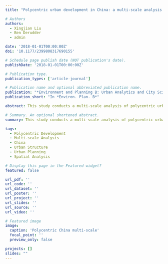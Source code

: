 ```yaml
---
title: "Polycentric urban development in China: a multi-scale analysis (2018)"

# Authors
authors:
  - Xingjian Liu
  - Ben Derudder
  - admin

date: '2018-01-01T00:00:00Z'
doi: '10.1177/2399808317690155'

# Schedule page publish date (NOT publication's date).
publishDate: '2018-01-01T00:00:00Z'

# Publication type.
publication_types: ['article-journal']

# Publication name and optional abbreviated publication name.
publication: "*Environment and Planning B: Urban Analytics and City Science*, 45(5), pp. 953-972"
publication_short: "In *Environ. Plan. B*"

abstract: This study conducts a multi-scale analysis of polycentric urban development in China. We examine polycentric patterns at different spatial scales, providing insights into the complex nature of urban structure and development in Chinese cities. The research contributes to understanding multi-scale urban phenomena and planning implications.

# Summary. An optional shortened abstract.
summary: This study conducts a multi-scale analysis of polycentric urban development in China.

tags:
  - Polycentric Development
  - Multi-scale Analysis
  - China
  - Urban Structure
  - Urban Planning
  - Spatial Analysis

# Display this page in the Featured widget?
featured: false

url_pdf: ''
url_code: ''
url_dataset: ''
url_poster: ''
url_project: ''
url_slides: ''
url_source: ''
url_video: ''

# Featured image
image:
  caption: 'Polycentric China multi-scale'
  focal_point: ''
  preview_only: false

projects: []
slides: ""
---
```

